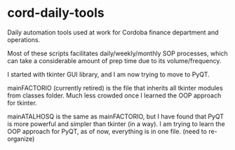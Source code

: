 # cord-daily-tools

Daily automation tools used at work for Cordoba finance department and operations. 

Most of these scripts facilitates daily/weekly/monthly SOP processes, which can take a considerable amount of prep time due to its volume/frequency.

I started with tkinter GUI library, and I am now trying to move to PyQT.

mainFACTORIO (currently retired) is the file that inherits all tkinter modules from classes folder. Much less crowded once I learned the OOP approach for tkinter.

mainATALHOSQ is the same as mainFACTORIO, but I have found that PyQT is more powerful and simpler than tkinter (in a way). I am trying to learn the OOP approach for PyQT, as of now, everything is in one file. (need to re-organize)  

